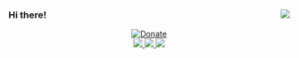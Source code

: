 ### Hi there! <img align="right" src="https://visitor-badge.glitch.me/badge?page_id=maschil.visitor-badge">
<p align="center">
  <a href="https://saweria.co/dhenbhocil" target="_blank">
    <img src="https://img.shields.io/badge/Donate-Dhen%20Bhocil-yellow?style=for-the-badge&amp;logo=Saweria" alt="Donate">
    <br>
  <a href="https://github.com/DenverCoder1/github-readme-streak-stats">
    <img src="https://github-readme-stats.vercel.app/api?username=maschil&theme=buefy">
    <img src="https://activity-graph.herokuapp.com/graph?username=maschil&theme=react-dark">
    <img src="https://github-readme-streak-stats.herokuapp.com/?user=maschil&theme=great-gatsby">
  </a>
</p>
